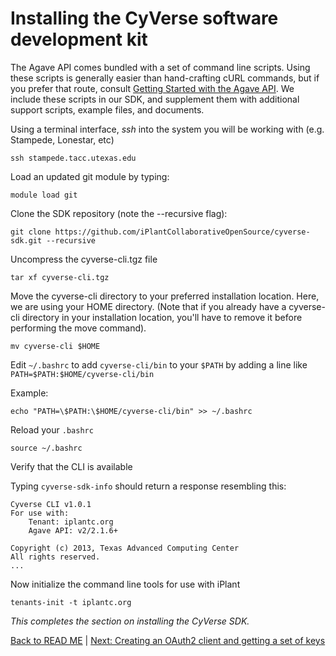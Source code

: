 Installing the CyVerse software development kit
==================================================

The Agave API comes bundled with a set of command line scripts. Using these scripts is generally easier than hand-crafting cURL commands, but if you prefer that route, consult [Getting Started with the Agave API](http://agaveapi.co/getting-started-with-the-agave-api/). We include these scripts in our SDK, and supplement them with additional support scripts, example files, and documents. 

Using a terminal interface, *ssh* into the system you will be working with (e.g. Stampede, Lonestar, etc)

```ssh stampede.tacc.utexas.edu```

Load an updated git module by typing:

```module load git```

Clone the SDK repository (note the --recursive flag):

```git clone https://github.com/iPlantCollaborativeOpenSource/cyverse-sdk.git --recursive```

Uncompress the cyverse-cli.tgz file

```
tar xf cyverse-cli.tgz
```

Move the cyverse-cli directory to your preferred installation location. Here, we are using your HOME directory. (Note that if you already have a cyverse-cli directory in your installation location, you'll have to remove it before performing the move command).

```
mv cyverse-cli $HOME
```

Edit ```~/.bashrc``` to add ```cyverse-cli/bin``` to your ```$PATH``` by adding a line like ```PATH=$PATH:$HOME/cyverse-cli/bin```

Example:

```
echo "PATH=\$PATH:\$HOME/cyverse-cli/bin" >> ~/.bashrc
```

Reload your ```.bashrc```

```source ~/.bashrc```

Verify that the CLI is available

Typing ```cyverse-sdk-info``` should return a response resembling this:

```
Cyverse CLI v1.0.1
For use with:
    Tenant: iplantc.org
    Agave API: v2/2.1.6+

Copyright (c) 2013, Texas Advanced Computing Center
All rights reserved.
...
```

Now initialize the command line tools for use with iPlant

```tenants-init -t iplantc.org```

*This completes the section on installing the CyVerse SDK.*

[Back to READ ME](../README.md) | [Next: Creating an OAuth2 client and getting a set of keys](client-create.md)

